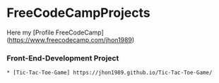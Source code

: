 # FreeCodeCampProjects
Here my [Profile FreeCodeCamp] (https://www.freecodecamp.com/jhon1989)


### Front-End-Development Project
    * [Tic-Tac-Toe-Game] https://jhon1989.github.io/Tic-Tac-Toe-Game/



